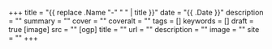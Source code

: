 +++
title = "{{ replace .Name "-" " " | title }}"
date = "{{ .Date }}"
description = ""
summary = ""
cover = ""
coveralt = ""
tags = []
keywords = []
draft = true
[image]
    src = ""
[ogp]
    title = ""
    url = ""
    description = ""
    image = ""
    site = ""
+++
